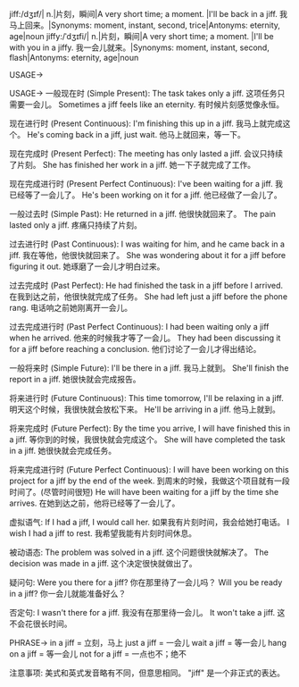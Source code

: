 jiff:/dʒɪf/| n.|片刻，瞬间|A very short time; a moment. |I'll be back in a jiff. 我马上回来。|Synonyms: moment, instant, second, trice|Antonyms: eternity, age|noun
jiffy:/ˈdʒɪfi/| n.|片刻，瞬间|A very short time; a moment. |I'll be with you in a jiffy. 我一会儿就来。|Synonyms: moment, instant, second, flash|Antonyms: eternity, age|noun


USAGE->

USAGE->
一般现在时 (Simple Present):
The task takes only a jiff.  这项任务只需要一会儿。
Sometimes a jiff feels like an eternity. 有时候片刻感觉像永恒。


现在进行时 (Present Continuous):
I'm finishing this up in a jiff. 我马上就完成这个。
He's coming back in a jiff, just wait. 他马上就回来，等一下。


现在完成时 (Present Perfect):
The meeting has only lasted a jiff. 会议只持续了片刻。
She has finished her work in a jiff. 她一下子就完成了工作。


现在完成进行时 (Present Perfect Continuous):
I've been waiting for a jiff. 我已经等了一会儿了。
He's been working on it for a jiff. 他已经做了一会儿了。


一般过去时 (Simple Past):
He returned in a jiff. 他很快就回来了。
The pain lasted only a jiff. 疼痛只持续了片刻。


过去进行时 (Past Continuous):
I was waiting for him, and he came back in a jiff. 我在等他，他很快就回来了。
She was wondering about it for a jiff before figuring it out. 她琢磨了一会儿才明白过来。


过去完成时 (Past Perfect):
He had finished the task in a jiff before I arrived. 在我到达之前，他很快就完成了任务。
She had left just a jiff before the phone rang. 电话响之前她刚离开一会儿。


过去完成进行时 (Past Perfect Continuous):
I had been waiting only a jiff when he arrived. 他来的时候我才等了一会儿。
They had been discussing it for a jiff before reaching a conclusion. 他们讨论了一会儿才得出结论。


一般将来时 (Simple Future):
I'll be there in a jiff. 我马上就到。
She'll finish the report in a jiff. 她很快就会完成报告。


将来进行时 (Future Continuous):
This time tomorrow, I'll be relaxing in a jiff. 明天这个时候，我很快就会放松下来。
He'll be arriving in a jiff. 他马上就到。


将来完成时 (Future Perfect):
By the time you arrive, I will have finished this in a jiff. 等你到的时候，我很快就会完成这个。
She will have completed the task in a jiff. 她很快就会完成任务。


将来完成进行时 (Future Perfect Continuous):
I will have been working on this project for a jiff by the end of the week. 到周末的时候，我做这个项目就有一段时间了。(尽管时间很短)
He will have been waiting for a jiff by the time she arrives.  在她到达之前，他将已经等了一会儿了。


虚拟语气:
If I had a jiff, I would call her. 如果我有片刻时间，我会给她打电话。
I wish I had a jiff to rest. 我希望我能有片刻时间休息。

被动语态:
The problem was solved in a jiff. 这个问题很快就解决了。
The decision was made in a jiff.  这个决定很快就做出了。

疑问句:
Were you there for a jiff? 你在那里待了一会儿吗？
Will you be ready in a jiff? 你一会儿就能准备好么？

否定句:
I wasn't there for a jiff. 我没有在那里待一会儿。
It won't take a jiff. 这不会花很长时间。


PHRASE->
in a jiff =  立刻，马上
just a jiff =  一会儿
wait a jiff = 等一会儿
hang on a jiff = 等一会儿
not for a jiff =  一点也不；绝不


注意事项:
美式和英式发音略有不同，但意思相同。
"jiff" 是一个非正式的表达。
